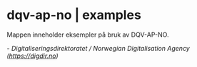 # dqv-ap-no | examples

Mappen inneholder eksempler på bruk av DQV-AP-NO.

\- _Digitaliseringsdirektoratet / Norwegian Digitalisation Agency (https://digdir.no)_
